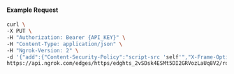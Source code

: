 <!-- Code generated for API Clients. DO NOT EDIT. -->

#### Example Request

```bash
curl \
-X PUT \
-H "Authorization: Bearer {API_KEY}" \
-H "Content-Type: application/json" \
-H "Ngrok-Version: 2" \
-d '{"add":{"Content-Security-Policy":"script-src 'self'","X-Frame-Options":"DENY"},"enabled":true}' \
https://api.ngrok.com/edges/https/edghts_2vSDsk4ESMt5DI2GRVozLaUq8V2/routes/edghtsrt_2vSDspECP2ap0Oxm3vLXyoX54ee/response_headers
```
